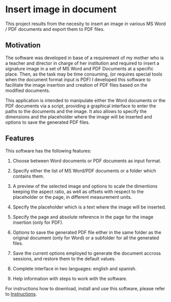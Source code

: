 # Insert image in document

This project results from the necesity to insert an image in various MS Word / PDF documents 
and export them to PDF files.

## Motivation

The software was developed in base of a requirement of my mother who is a teacher and director in charge of her institution
and required to insert a signature image in a set of MS Word and PDF Documents at a specific place. Then, as the task may be time consuming,
(or requires special tools when the document format input is PDF)
I developed this software to facilitate the image insertion and creation of PDF files based on the modified documents.

This application is intended to manipulate either the Word documents or the PDF documents via a script, providing a graphical interface to
enter the paths to the documents and the image. It also allows to specify the dimensions and the placeholder where
the image will be inserted and options to save the generated PDF files.

## Features

This software has the following features:

1. Choose between Word documents or PDF documents as input format.

2. Specify either the list of MS Word/PDF documents or a folder which contains them.

3. A preview of the selected image and options to scale the dimentions keeping the aspect ratio, as well as 
  offsets with respect to the placeholder or the page, in different measurement units.

4. Specify the placeholder which is a text where the image will be inserted.

5. Specify the page and absolute reference in the page for the image insertion (only for PDF).

6. Options to save the generated PDF file either in the same folder as the original document (only for Word) or a subfolder for 
  all the generated files.

7. Save the current options employed to generate the document accross sessions, and restore
 them to the default values.

8. Complete interface in two languages: english and spanish.

9. Help information with steps to work with the software.

For instructions how to download, install and use this software, please refer to [Instructions](~/userdocs/en/instructions/index.md).



